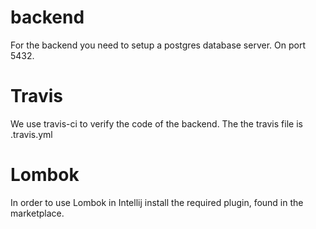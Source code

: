 # backend
For the backend you need to setup a postgres database server. On port 5432.

# Travis
We use travis-ci to verify the code of the backend. The the travis file is .travis.yml 

# Lombok
In order to use Lombok in Intellij install the required plugin, found in the marketplace.
